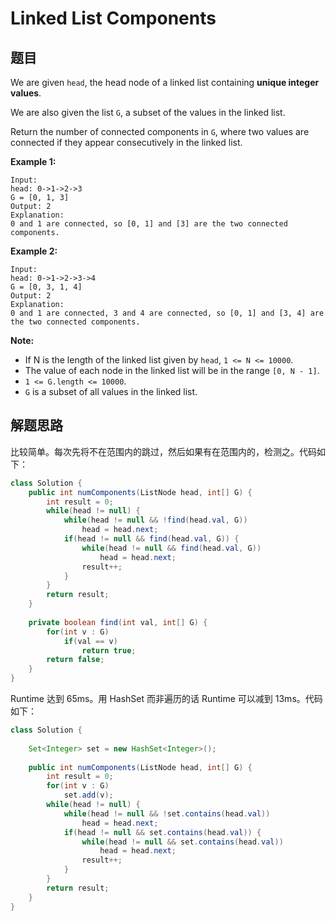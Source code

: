 # Linked List Components

## 题目

We are given `head`, the head node of a linked list containing **unique integer values**.

We are also given the list `G`, a subset of the values in the linked list.

Return the number of connected components in `G`, where two values are connected if they appear consecutively in the linked list.

**Example 1:**

```
Input: 
head: 0->1->2->3
G = [0, 1, 3]
Output: 2
Explanation: 
0 and 1 are connected, so [0, 1] and [3] are the two connected components.
```

**Example 2:**

```
Input: 
head: 0->1->2->3->4
G = [0, 3, 1, 4]
Output: 2
Explanation: 
0 and 1 are connected, 3 and 4 are connected, so [0, 1] and [3, 4] are the two connected components.
```

**Note:**

* If N is the length of the linked list given by `head`, `1 <= N <= 10000`.
* The value of each node in the linked list will be in the range `[0, N - 1]`.
* `1 <= G.length <= 10000`.
* `G` is a subset of all values in the linked list.

## 解题思路

比较简单。每次先将不在范围内的跳过，然后如果有在范围内的，检测之。代码如下：

```java
class Solution {
    public int numComponents(ListNode head, int[] G) {
        int result = 0;
        while(head != null) { 
            while(head != null && !find(head.val, G))
                head = head.next;
            if(head != null && find(head.val, G)) {
                while(head != null && find(head.val, G))
                    head = head.next;
                result++;
            }
        }
        return result;
    }
    
    private boolean find(int val, int[] G) {
        for(int v : G)
            if(val == v)
                return true;
        return false;
    }
}
```

Runtime 达到 65ms。用 HashSet 而非遍历的话 Runtime 可以减到 13ms。代码如下：

```java
class Solution {
    
    Set<Integer> set = new HashSet<Integer>();
    
    public int numComponents(ListNode head, int[] G) {
        int result = 0;
        for(int v : G)
            set.add(v);
        while(head != null) { 
            while(head != null && !set.contains(head.val))
                head = head.next;
            if(head != null && set.contains(head.val)) {
                while(head != null && set.contains(head.val))
                    head = head.next;
                result++;
            }
        }
        return result;
    }
}
```